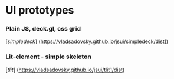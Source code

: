 # UI prototypes 

### Plain JS, deck.gl, css grid
[*simpledeck*] (https://vladsadovsky.github.io/jsui/simpledeck/dist])

### Lit-element - simple skeleton 
[*tlit*] (https://vladsadovsky.github.io/jsui/tlit1/dist)



